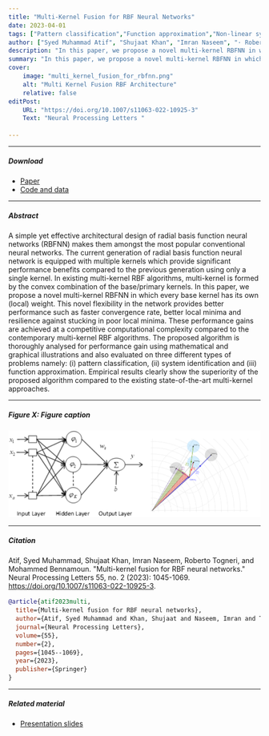 ```yaml
---
title: "Multi-Kernel Fusion for RBF Neural Networks" 
date: 2023-04-01
tags: ["Pattern classification","Function approximation","Non-linear system identification", "Neural networks", "Radial basis function", "Gaussian kernel", "Support vector machine", "Euclidean distance", "Cosine distance", "Kernel fusion"]
author: ["Syed Muhammad Atif", "Shujaat Khan", "Imran Naseem", "· Roberto Togneri", "Mohammed Bennamoun"]
description: "In this paper, we propose a novel multi-kernel RBFNN in which every base kernel has its own (local) weight." 
summary: "In this paper, we propose a novel multi-kernel RBFNN in which every base kernel has its own (local) weight. This novel flexibility in the network provides better performance such as faster convergence rate, better local minima and resilience against stucking in poor local minima. These performance gains are achieved at a competitive computational complexity compared to the contemporary multi-kernel RBF algorithms." 
cover:
    image: "multi_kernel_fusion_for_rbfnn.png"
    alt: "Multi Kernel Fusion RBF Architecture"
    relative: false
editPost:
    URL: "https://doi.org/10.1007/s11063-022-10925-3"
    Text: "Neural Processing Letters "

---
```


---

##### Download

+ [Paper](multi_kernel_fusion_for_rbfnn.pdf)
+ [Code and data](https://github.com/Shujaat123/Robust_RBF)

---

##### Abstract

A simple yet effective architectural design of radial basis function neural networks (RBFNN) makes them amongst the most popular conventional neural networks. The current generation of radial basis function neural network is equipped with multiple kernels which provide significant performance benefits compared to the previous generation using only a single kernel. In existing multi-kernel RBF algorithms, multi-kernel is formed by the convex combination of the base/primary kernels. In this paper, we propose a novel multi-kernel RBFNN in which every base kernel has its own (local) weight. This novel flexibility in the network provides better performance such as faster convergence rate, better local minima and resilience against stucking in poor local minima. These performance gains are achieved at a competitive computational complexity compared to the contemporary multi-kernel RBF algorithms. The proposed algorithm is thoroughly analysed for performance gain using mathematical and graphical illustrations and also evaluated on three different types of problems namely: (i) pattern classification, (ii) system identification and (iii) function approximation. Empirical results clearly show the superiority of the proposed algorithm compared to the existing state-of-the-art multi-kernel approaches.

---

##### Figure X: Figure caption

![](multi_kernel_fusion_for_rbfnn.png)

---

##### Citation

Atif, Syed Muhammad, Shujaat Khan, Imran Naseem, Roberto Togneri, and Mohammed Bennamoun. "Multi-kernel fusion for RBF neural networks." Neural Processing Letters 55, no. 2 (2023): 1045-1069. https://doi.org/10.1007/s11063-022-10925-3.

```BibTeX
@article{atif2023multi,
  title={Multi-kernel fusion for RBF neural networks},
  author={Atif, Syed Muhammad and Khan, Shujaat and Naseem, Imran and Togneri, Roberto and Bennamoun, Mohammed},
  journal={Neural Processing Letters},
  volume={55},
  number={2},
  pages={1045--1069},
  year={2023},
  publisher={Springer}
}
```

---

##### Related material

+ [Presentation slides](presentation2.pdf)

